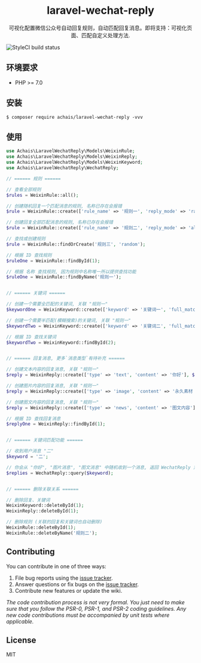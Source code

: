 <h1 align="center"> laravel-wechat-reply </h1>

<p align="center"> 可视化配置微信公众号自动回复规则，自动匹配回复消息。即将支持：可视化页面、匹配自定义处理方法. 
</p>

![StyleCI build status](https://github.styleci.io/repos/179957764/shield) 

## 环境要求

- PHP >= 7.0

## 安装

```shell
$ composer require achais/laravel-wechat-reply -vvv
```

## 使用

```php
use Achais\LaravelWechatReply\Models\WeixinRule;
use Achais\LaravelWechatReply\Models\WeixinReply;
use Achais\LaravelWechatReply\Models\WeixinKeyword;
use Achais\LaravelWechatReply\WechatReply;

// ====== 规则 ======

// 查看全部规则
$rules = WeixinRule::all();

// 创建随机回复一个匹配消息的规则, 名称已存在会报错
$rule = WeixinRule::create(['rule_name' => '规则一', 'reply_mode' => 'random']);

// 创建回复全部匹配消息的规则, 名称已存在会报错
$rule = WeixinRule::create(['rule_name' => '规则二', 'reply_mode' => 'all']);

// 查找或创建规则
$rule = WeixinRule::findOrCreate('规则三', 'random');

// 根据 ID 查找规则
$ruleOne = WeixinRule::findById(1);

// 根据 名称 查找规则, 因为规则中名称唯一所以提供查找功能
$ruleOne = WeixinRule::findByName('规则一');


// ====== 关键词 ======

// 创建一个需要全匹配的关键词, 关联 "规则一"
$keywordOne = WeixinKeyword::create(['keyword' => '关键词一', 'full_match' => true], $ruleOne);

// 创建一个需要半匹配(模糊搜索)的关键词, 关联 "规则一"
$keywordTwo = WeixinKeyword::create(['keyword' => '关键词二', 'full_match' => false], $ruleOne);

// 根据 ID 查找关键词
$keywordTwo = WeixinKeyword::findById(2);


// ====== 回复消息, 更多`消息类型`有待补充 ======

// 创建文本内容的回复消息, 关联 "规则一"
$reply = WeixinReply::create(['type' => 'text', 'content' => '你好'], $ruleOne); // 文字回复, 关联 "规则一"

// 创建图片内容的回复消息, 关联 "规则一"
$reply = WeixinReply::create(['type' => 'image', 'content' => '永久素材 MEDIA_ID'], $ruleOne);

// 创建图文内容的回复消息, 关联 "规则一"
$reply = WeixinReply::create(['type' => 'news', 'content' => '图文内容'], $ruleOne);

// 根据 ID 查找回复消息
$replyOne = WeixinReply::findById(1);


// ====== 关键词匹配功能 ======

// 收到用户消息 "二"
$keyword = '二';

// 你会从 "你好", "图片消息", "图文消息" 中随机收到一个消息, 返回 WechatReply 对象集合
$replies = WechatReply::query($keyword);


// ====== 删除关联关系 ======

// 删除回复、关键词
WeixinKeyword::deleteById(1);
WeixinReply::deleteById(1);

// 删除规则 (关联的回复和关键词也自动删除)
WeixinRule::deleteById(1);
WeixinRule::deleteByName('规则二');
```

## Contributing

You can contribute in one of three ways:

1. File bug reports using the [issue tracker](https://github.com/achais/laravel-wechat-reply/issues).
2. Answer questions or fix bugs on the [issue tracker](https://github.com/achais/laravel-wechat-reply/issues).
3. Contribute new features or update the wiki.

_The code contribution process is not very formal. You just need to make sure that you follow the PSR-0, PSR-1, and PSR-2 coding guidelines. Any new code contributions must be accompanied by unit tests where applicable._

## License

MIT
